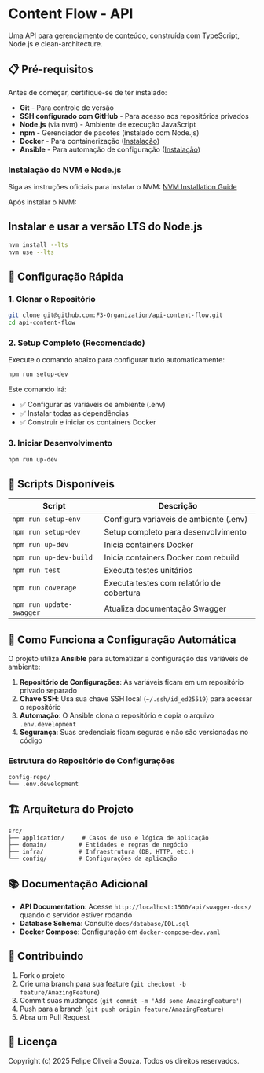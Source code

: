 # Content Flow - API

Uma API para gerenciamento de conteúdo, construída com TypeScript, Node.js e clean-architecture.

## 📋 Pré-requisitos

Antes de começar, certifique-se de ter instalado:

- **Git** - Para controle de versão
- **SSH configurado com GitHub** - Para acesso aos repositórios privados
- **Node.js** (via nvm) - Ambiente de execução JavaScript
- **npm** - Gerenciador de pacotes (instalado com Node.js)
- **Docker** - Para containerização ([Instalação](https://docs.docker.com/engine/install/))
- **Ansible** - Para automação de configuração ([Instalação](https://docs.ansible.com/ansible/latest/installation_guide/intro_installation.html))

### Instalação do NVM e Node.js

Siga as instruções oficiais para instalar o NVM: [NVM Installation Guide](https://github.com/nvm-sh/nvm?tab=readme-ov-file#installing-and-updating)

Após instalar o NVM:

## Instalar e usar a versão LTS do Node.js

```bash
nvm install --lts
nvm use --lts
```

## 🚀 Configuração Rápida

### 1. Clonar o Repositório

```bash
git clone git@github.com:F3-Organization/api-content-flow.git
cd api-content-flow
```

### 2. Setup Completo (Recomendado)

Execute o comando abaixo para configurar tudo automaticamente:

```bash
npm run setup-dev
```

Este comando irá:

- ✅ Configurar as variáveis de ambiente (.env)
- ✅ Instalar todas as dependências
- ✅ Construir e iniciar os containers Docker

### 3. Iniciar Desenvolvimento

```bash
npm run up-dev
```

## 📝 Scripts Disponíveis

| Script                   | Descrição                                 |
| ------------------------ | ----------------------------------------- |
| `npm run setup-env`      | Configura variáveis de ambiente (.env)    |
| `npm run setup-dev`      | Setup completo para desenvolvimento       |
| `npm run up-dev`         | Inicia containers Docker                  |
| `npm run up-dev-build`   | Inicia containers Docker com rebuild      |
| `npm run test`           | Executa testes unitários                  |
| `npm run coverage`       | Executa testes com relatório de cobertura |
| `npm run update-swagger` | Atualiza documentação Swagger             |

## 🔐 Como Funciona a Configuração Automática

O projeto utiliza **Ansible** para automatizar a configuração das variáveis de ambiente:

1. **Repositório de Configurações**: As variáveis ficam em um repositório privado separado
2. **Chave SSH**: Usa sua chave SSH local (`~/.ssh/id_ed25519`) para acessar o repositório
3. **Automação**: O Ansible clona o repositório e copia o arquivo `.env.development`
4. **Segurança**: Suas credenciais ficam seguras e não são versionadas no código

### Estrutura do Repositório de Configurações

```
config-repo/
└── .env.development
```

## 🏗️ Arquitetura do Projeto

```
src/
├── application/     # Casos de uso e lógica de aplicação
├── domain/         # Entidades e regras de negócio
├── infra/          # Infraestrutura (DB, HTTP, etc.)
└── config/         # Configurações da aplicação
```

## 📚 Documentação Adicional

- **API Documentation**: Acesse `http://localhost:1500/api/swagger-docs/` quando o servidor estiver rodando
- **Database Schema**: Consulte `docs/database/DDL.sql`
- **Docker Compose**: Configuração em `docker-compose-dev.yaml`

## 🤝 Contribuindo

1. Fork o projeto
2. Crie uma branch para sua feature (`git checkout -b feature/AmazingFeature`)
3. Commit suas mudanças (`git commit -m 'Add some AmazingFeature'`)
4. Push para a branch (`git push origin feature/AmazingFeature`)
5. Abra um Pull Request

## 📄 Licença

Copyright (c) 2025 Felipe Oliveira Souza. Todos os direitos reservados.
